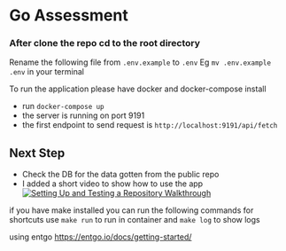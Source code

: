# Go Assessment

### After clone the repo cd to the root directory

Rename the following file from `.env.example` to `.env`
Eg `mv .env.example .env` in your terminal


To run the application please have docker and docker-compose install

- run `docker-compose up`
- the server is running on port 9191
- the first endpoint to send request is `http://localhost:9191/api/fetch`

## Next Step
 - Check the DB for the data gotten from the public repo
 - I added a short video to show how to use the app
   [![Setting Up and Testing a Repository Walkthrough](https://asciinema.org/a/113463.png)](https://www.loom.com/share/3ac935279b1849f1ade1cd5ff6e4ba71?sid=56f27b8d-e739-46bb-85a9-c55f1c23a0ad)



if you have make installed you can run the following commands for shortcuts 
use `make run` to run in container and `make log` to show logs

using entgo https://entgo.io/docs/getting-started/
